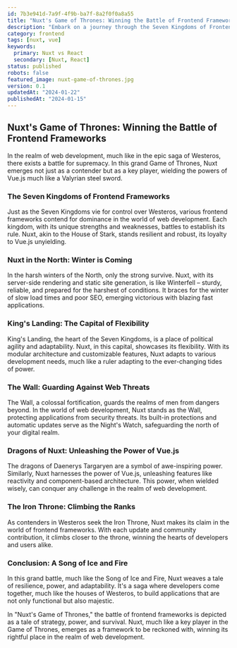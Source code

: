 ```yaml
---
id: 7b3e941d-7a9f-4f9b-ba7f-8a2f0f0a8a55
title: "Nuxt's Game of Thrones: Winning the Battle of Frontend Frameworks"
description: "Embark on a journey through the Seven Kingdoms of Frontend Frameworks, where Nuxt emerges as a key player in the battle for supremacy. Discover how Nuxt's features and strategies mirror the alliances and tactics in the Game of Thrones saga."
category: frontend
tags: [nuxt, vue]
keywords: 
  primary: Nuxt vs React
  secondary: [Nuxt, React]
status: published
robots: false
featured_image: nuxt-game-of-thrones.jpg
version: 0.1
updatedAt: "2024-01-22"
publishedAt: "2024-01-15"
---
```


## Nuxt's Game of Thrones: Winning the Battle of Frontend Frameworks

In the realm of web development, much like in the epic saga of Westeros, there exists a battle for supremacy. In this grand Game of Thrones, Nuxt emerges not just as a contender but as a key player, wielding the powers of Vue.js much like a Valyrian steel sword.

### The Seven Kingdoms of Frontend Frameworks

Just as the Seven Kingdoms vie for control over Westeros, various frontend frameworks contend for dominance in the world of web development. Each kingdom, with its unique strengths and weaknesses, battles to establish its rule. Nuxt, akin to the House of Stark, stands resilient and robust, its loyalty to Vue.js unyielding.

### Nuxt in the North: Winter is Coming

In the harsh winters of the North, only the strong survive. Nuxt, with its server-side rendering and static site generation, is like Winterfell – sturdy, reliable, and prepared for the harshest of conditions. It braces for the winter of slow load times and poor SEO, emerging victorious with blazing fast applications.

### King's Landing: The Capital of Flexibility

King's Landing, the heart of the Seven Kingdoms, is a place of political agility and adaptability. Nuxt, in this capital, showcases its flexibility. With its modular architecture and customizable features, Nuxt adapts to various development needs, much like a ruler adapting to the ever-changing tides of power.

### The Wall: Guarding Against Web Threats

The Wall, a colossal fortification, guards the realms of men from dangers beyond. In the world of web development, Nuxt stands as the Wall, protecting applications from security threats. Its built-in protections and automatic updates serve as the Night's Watch, safeguarding the north of your digital realm.

### Dragons of Nuxt: Unleashing the Power of Vue.js

The dragons of Daenerys Targaryen are a symbol of awe-inspiring power. Similarly, Nuxt harnesses the power of Vue.js, unleashing features like reactivity and component-based architecture. This power, when wielded wisely, can conquer any challenge in the realm of web development.

### The Iron Throne: Climbing the Ranks

As contenders in Westeros seek the Iron Throne, Nuxt makes its claim in the world of frontend frameworks. With each update and community contribution, it climbs closer to the throne, winning the hearts of developers and users alike.

### Conclusion: A Song of Ice and Fire

In this grand battle, much like the Song of Ice and Fire, Nuxt weaves a tale of resilience, power, and adaptability. It's a saga where developers come together, much like the houses of Westeros, to build applications that are not only functional but also majestic.

In "Nuxt's Game of Thrones," the battle of frontend frameworks is depicted as a tale of strategy, power, and survival. Nuxt, much like a key player in the Game of Thrones, emerges as a framework to be reckoned with, winning its rightful place in the realm of web development.